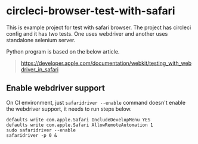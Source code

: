 # circleci-browser-test-with-safari

This is example project for test with safari browser.
The project has circleci config and it has two tests. One uses webdriver and another uses standalone selenium server.

Python program is based on the below article.
> https://developer.apple.com/documentation/webkit/testing_with_webdriver_in_safari

## Enable webdriver support

On CI environment, just `safaridriver --enable` command doesn't enable the webdriver support, it needs to run steps below.

```
defaults write com.apple.Safari IncludeDevelopMenu YES
defaults write com.apple.Safari AllowRemoteAutomation 1
sudo safaridriver --enable
safaridriver -p 0 &
```

